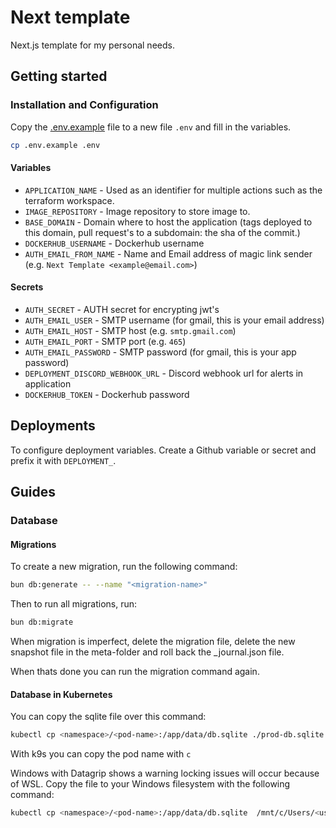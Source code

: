 # Next template

Next.js template for my personal needs.

## Getting started

### Installation and Configuration

Copy the [.env.example](.env.example) file to a new file `.env` and fill in the variables.

```bash
cp .env.example .env
```

#### Variables

- `APPLICATION_NAME` - Used as an identifier for multiple actions such as the terraform workspace.
- `IMAGE_REPOSITORY` - Image repository to store image to.
- `BASE_DOMAIN` - Domain where to host the application (tags deployed to this domain, pull request's to a subdomain: the sha of the commit.)
- `DOCKERHUB_USERNAME` - Dockerhub username
- `AUTH_EMAIL_FROM_NAME` - Name and Email address of magic link sender (e.g. `Next Template <example@email.com>`)

#### Secrets

- `AUTH_SECRET` - AUTH secret for encrypting jwt's
- `AUTH_EMAIL_USER` - SMTP username (for gmail, this is your email address)
- `AUTH_EMAIL_HOST` - SMTP host (e.g. `smtp.gmail.com`)
- `AUTH_EMAIL_PORT` - SMTP port (e.g. `465`)
- `AUTH_EMAIL_PASSWORD` - SMTP password (for gmail, this is your app password)
- `DEPLOYMENT_DISCORD_WEBHOOK_URL` - Discord webhook url for alerts in application
- `DOCKERHUB_TOKEN` - Dockerhub password

## Deployments

To configure deployment variables.
Create a Github variable or secret and prefix it with `DEPLOYMENT_`.

## Guides

### Database

#### Migrations

To create a new migration, run the following command:

```bash
bun db:generate -- --name "<migration-name>"
```

Then to run all migrations, run:

```bash
bun db:migrate
```

When migration is imperfect,
delete the migration file, delete the new snapshot file in the meta-folder and roll back the \_journal.json file.

When thats done you can run the migration command again.

#### Database in Kubernetes

You can copy the sqlite file over this command:

```bash
kubectl cp <namespace>/<pod-name>:/app/data/db.sqlite ./prod-db.sqlite
```

With k9s you can copy the pod name with `c`

Windows with Datagrip shows a warning locking issues will occur because of WSL.
Copy the file to your Windows filesystem with the following command:

```bash
kubectl cp <namespace>/<pod-name>:/app/data/db.sqlite  /mnt/c/Users/<user>/Documents/
```
